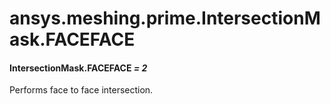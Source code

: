 <a id="ansys-meshing-prime-intersectionmask-faceface"></a>

# ansys.meshing.prime.IntersectionMask.FACEFACE

<a id="ansys.meshing.prime.IntersectionMask.FACEFACE"></a>

#### IntersectionMask.FACEFACE *= 2*

Performs face to face intersection.

<!-- !! processed by numpydoc !! -->
